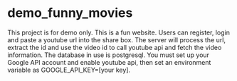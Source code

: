 # demo_funny_movies
This project is for demo only. This is a fun website. Users can register, login and paste a youtube url into the share box. The server will process the url, extract the id and use the video id to call youtube api and fetch the video information. The database in use is postgresql. You must set up your Google API account and enable youtube api, then set an environment variable as GOOGLE_API_KEY=[your key].
